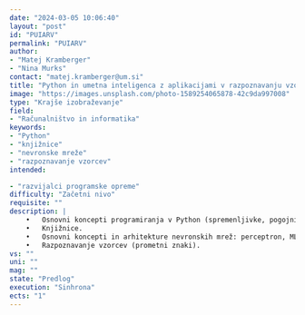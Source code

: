 ```yaml
---
date: "2024-03-05 10:06:40"
layout: "post"
id: "PUIARV"
permalink: "PUIARV"
author:
- "Matej Kramberger"
- "Nina Murks"
contact: "matej.kramberger@um.si"
title: "Python in umetna inteligenca z aplikacijami v razpoznavanju vzorcev"
image: "https://images.unsplash.com/photo-1589254065878-42c9da997008"
type: "Krajše izobraževanje"
field:
- "Računalništvo in informatika"
keywords:
- "Python"
- "knjižnice"
- "nevronske mreže"
- "razpoznavanje vzorcev"
intended:

- "razvijalci programske opreme"
difficulty: "Začetni nivo"
requisite: ""
description: |
    •	Osnovni koncepti programiranja v Python (spremenljivke, pogojni stavki, zanke, funkcije).
    •	Knjižnice.
    •	Osnovni koncepti in arhitekture nevronskih mrež: perceptron, MLP, fully connected (dropout layer, softmax layer, binarno/multiclass/multilabel, različne kriterijske funkcije (loss functions...), konvolutivne nevronske mreže
    •	Razpoznavanje vzorcev (prometni znaki).
vs: ""
uni: ""
mag: ""
state: "Predlog"
execution: "Sinhrona"
ects: "1"
---
```

